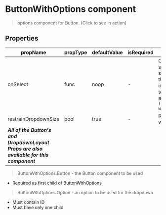 # ButtonWithOptions component

> options component for Button. (Click to see in action)

## Properties

| propName | propType | defaultValue | isRequired | description |
|----------|----------|--------------|------------|-------------|
| onSelect | func | noop | - | Callback when the user selects one of the selections. Called with the selection and a flag indicates whether the selected option was already selected `(selectedId, wasPreviouslySelected)`  |
| restrainDropdownSize | bool | true | - | Restrain dropdown width to button's width |
| ***All of the Button's and DropdownLayout Props are also available for this component*** | | | | |

> ButtonWithOptions.Button - the Button component to be used
- Required as first child of ButtonWithOptions

> ButtonWithOptions.Option - an option to be used for the dropdown
- Must contain ID
- Must have only one child
